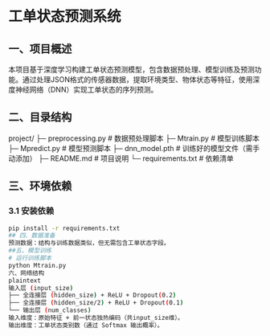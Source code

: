 # 工单状态预测系统
## 一、项目概述
本项目基于深度学习构建工单状态预测模型，包含数据预处理、模型训练及预测功能。通过处理JSON格式的传感器数据，提取环境类型、物体状态等特征，使用深度神经网络（DNN）实现工单状态的序列预测。
## 二、目录结构
project/
├─ preprocessing.py # 数据预处理脚本
├─ Mtrain.py # 模型训练脚本
├─ Mpredict.py # 模型预测脚本
├─ dnn_model.pth # 训练好的模型文件（需手动添加）
├─ README.md # 项目说明
└─ requirements.txt # 依赖清单
## 三、环境依赖
### 3.1 安装依赖
```bash
pip install -r requirements.txt
## 四、数据准备
预测数据：结构与训练数据类似，但无需包含工单状态字段。
##五、模型训练
# 运行训练脚本
python Mtrain.py
六、网络结构
plaintext
输入层 (input_size)
├── 全连接层 (hidden_size) + ReLU + Dropout(0.2)
├── 全连接层 (hidden_size/2) + ReLU + Dropout(0.1)
└── 输出层 (num_classes)
输入维度：原始特征 + 前一状态独热编码（共input_size维）。
输出维度：工单状态类别数（通过 Softmax 输出概率）。
